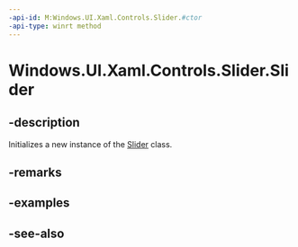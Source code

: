 ```yaml
---
-api-id: M:Windows.UI.Xaml.Controls.Slider.#ctor
-api-type: winrt method
---
```


<!-- Method syntax
public Slider()
-->

# Windows.UI.Xaml.Controls.Slider.Slider

## -description
Initializes a new instance of the [Slider](slider.md) class.


## -remarks

## -examples

## -see-also

